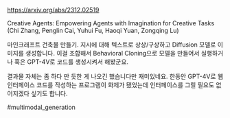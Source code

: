 https://arxiv.org/abs/2312.02519

Creative Agents: Empowering Agents with Imagination for Creative Tasks (Chi Zhang, Penglin Cai, Yuhui Fu, Haoqi Yuan, Zongqing Lu)

마인크래프트 건축물 만들기. 지시에 대해 텍스트로 상상/구상하고 Diffusion 모델로 이미지를 생성합니다. 이걸 조합해서 Behavioral Cloning으로 모델을 만들어서 실행하거나 혹은 GPT-4V로 코드를 생성시켜서 해봤군요.

결과물 자체는 좀 하다 만 듯한 게 나오긴 했습니다만 재미있네요. 한동안 GPT-4V로 웹 인터페이스 코드를 작성하는 프로그램이 화제가 됐었는데 인터페이스를 그릴 필요도 없어지겠다 싶기도 합니다.

#multimodal_generation 